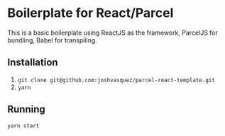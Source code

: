 # Boilerplate for React/Parcel

This is a basic boilerplate using ReactJS as the framework, ParcelJS for bundling, Babel for transpiling.

## Installation

1. `git clone git@github.com:joshvasquez/parcel-react-template.git`
2. `yarn`

## Running

`yarn start`
